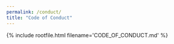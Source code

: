 ```yaml
---
permalink: /conduct/
title: "Code of Conduct"
---
```


{% include rootfile.html filename='CODE_OF_CONDUCT.md' %}
